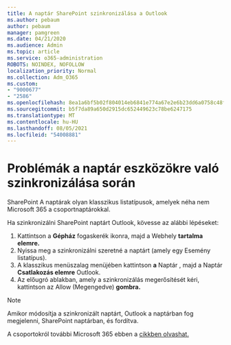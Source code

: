 ```yaml
---
title: A naptár SharePoint szinkronizálása a Outlook
ms.author: pebaum
author: pebaum
manager: pamgreen
ms.date: 04/21/2020
ms.audience: Admin
ms.topic: article
ms.service: o365-administration
ROBOTS: NOINDEX, NOFOLLOW
localization_priority: Normal
ms.collection: Adm_O365
ms.custom:
- "9000677"
- "2586"
ms.openlocfilehash: 8ea1a6bf5b02f804014eb6841e774a67e2e6b23dd6a0758c48f05271644f1601
ms.sourcegitcommit: b5f7da89a650d2915dc652449623c78be6247175
ms.translationtype: MT
ms.contentlocale: hu-HU
ms.lasthandoff: 08/05/2021
ms.locfileid: "54008881"
---
```

# <a name="issues-synchronizing-your-calendar-to-devices"></a>Problémák a naptár eszközökre való szinkronizálása során

SharePoint A naptárak olyan klasszikus listatípusok, amelyek néha nem Microsoft 365 a csoportnaptárokkal.

Ha szinkronizálni SharePoint naptárt Outlook, kövesse az alábbi lépéseket:

1. Kattintson a **Gépház** fogaskerék ikonra, majd a Webhely **tartalma elemre.**
2. Nyissa meg a szinkronizálni szeretné a naptárt (amely egy Esemény listatípus).
3. A klasszikus menüszalag menüjében kattintson **a** Naptár , majd a Naptár **Csatlakozás elemre** Outlook.
4. Az előugró ablakban, amely a szinkronizálás megerősítését kéri, kattintson az Allow (Megengedve) **gombra.**

>[!Note]
> Amikor módosítja a szinkronizált naptárt, Outlook a naptárban fog megjelenni, SharePoint naptárban, és fordítva.

A csoportokról további Microsoft 365 ebben a [cikkben olvashat.](https://support.office.com/article/Learn-about-Office-365-groups-b565caa1-5c40-40ef-9915-60fdb2d97fa2)
